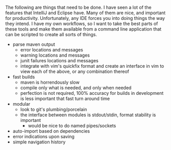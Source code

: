 The following are things that need to be done.  I have seen a lot of the features that IntelliJ and Eclipse have.  Many
of them are nice, and important for productivity.  Unfortunately, any IDE forces you into doing things the way they
intend.  I have my own workflows, so I want to take the best parts of these tools and make them available from a command
line application that can be scripted to create all sorts of things.

- parse maven output
  - error locations and messages
  - warning locations and messages
  - junit failures locations and messages
  - integrate with vim's quickfix format and create an interface in vim to view each of the above, or any combination
    thereof
- fast builds
  - maven is horrendously slow
  - compile only what is needed, and only when needed
  - perfection is not required, 100% accuracy for builds in development is less important that fast turn around time
- modular
  - look to git's plumbing/porcelain
  - the interface between modules is stdout/stdin, format stability is important
    - would be nice to do named pipes/sockets
- auto-import based on dependencies
- error indications upon saving
- simple navigation history

